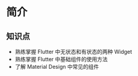 # 简介

## 知识点

- 熟练掌握 Flutter 中无状态和有状态的两种 Widget
- 熟练掌握 Flutter 中基础组件的使用方法
- 了解 Material Design 中常见的组件
